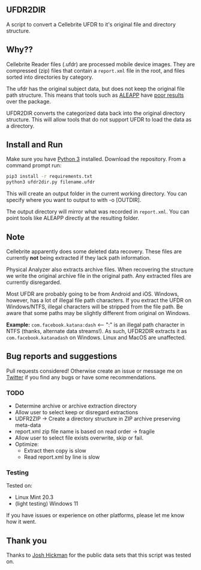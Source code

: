 ## UFDR2DIR

A script to convert a Cellebrite UFDR to it's original file and directory structure.

## Why??

Cellebrite Reader files (.ufdr) are processed mobile device images. They are compressed (zip) files that contain a ```report.xml``` file in the root, and files sorted into directories by category.

The ufdr has the original subject data, but does not keep the original file path structure. This means that tools such as [ALEAPP](https://github.com/abrignoni/ALEAPP) have [poor results](https://dfir.science/2022/02/How-to-extract-files-from-Cellebrite-Reader-UFDR-for-ALEAPPiLEAPP) over the package.

UFDR2DIR converts the categorized data back into the original directory structure. This will allow tools that do not support UFDR to load the data as a directory.

## Install and Run

Make sure you have [Python 3](https://www.python.org/) installed. Download the repository.
From a command prompt run:

```bash
pip3 install -r requirements.txt
python3 ufdr2dir.py filename.ufdr
```

This will create an output folder in the current working directory. You can specify where you want to output to with -o [OUTDIR].

The output directory will mirror what was recorded in ```report.xml```. You can point tools like ALEAPP directly at the resulting folder.

## Note

Cellebrite apparently does some deleted data recovery. These files are currently **not** being extracted if they lack path information.

Physical Analyzer also extracts archive files. When recovering the structure we write the original archive file in the original path. Any extracted files are currently disregarded.

Most UFDR are probably going to be from Android and iOS. Windows, however, has a lot of illegal file path characters. If you extract the UFDR on Windows/NTFS, illegal characters will be stripped from the file path. Be aware that some paths may be slightly different from original on Windows.

**Example:** ```com.facebook.katana:dash``` <-- ":" is an illegal path character in NTFS (thanks, alternate data streams!). As such, UFDR2DIR extracts it as ```com.facebook.katanadash``` on Windows. Linux and MacOS are unaffected.

## Bug reports and suggestions

Pull requests considered! Otherwise create an issue or message me on [Twitter](https://twitter.com/dfirscience) if you find any bugs or have some recommendations.

### TODO

* Determine archive or archive extraction directory
* Allow user to select keep or disregard extractions
* UDFR2ZIP -> Create a directory structure in ZIP archive preserving meta-data
* report.xml zip file name is based on read order -> fragile
* Allow user to select file exists overwrite, skip or fail.
* Optimize:
  * Extract then copy is slow
  * Read report.xml by line is slow

### Testing

Tested on:

* Linux Mint 20.3
* (light testing) Windows 11

If you have issues or experience on other platforms, please let me know how it went.

## Thank you

Thanks to [Josh Hickman](https://thebinaryhick.blog/) for the public data sets that this script was tested on.
